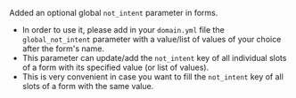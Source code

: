 Added an optional global `not_intent` parameter in forms.

- In order to use it, please add in your `domain.yml` file the `global_not_intent` parameter with a value/list of values of your choice after the form's name.
- This parameter can update/add the `not_intent` key of all individual slots of a form with its specified value (or list of values).
- This is very convenient in case you want to fill the `not_intent` key of all slots of a form with the same value. 
